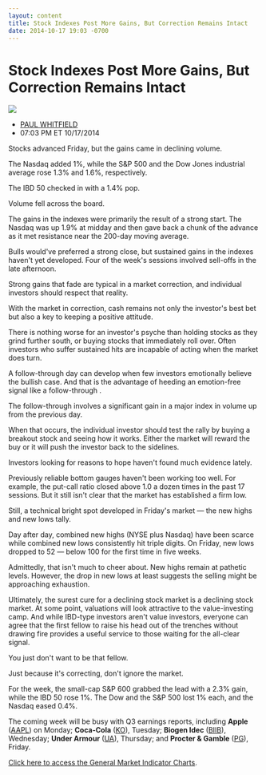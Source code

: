 ```yaml
---
layout: content
title: Stock Indexes Post More Gains, But Correction Remains Intact
date: 2014-10-17 19:03 -0700
---
```



Stock Indexes Post More Gains, But Correction Remains Intact
=============================================================


![](https://www.investors.com/wp-content/uploads/ibd-migrated-images/MPv_141020_635491562515512108.png)

* [PAUL WHITFIELD](https://www.investors.com/author/whitfieldp/ "Posts by PAUL WHITFIELD")
* 07:03 PM ET 10/17/2014




Stocks advanced Friday, but the gains came in declining volume.


The Nasdaq added 1%, while the S&P 500 and the Dow Jones industrial average rose 1.3% and 1.6%, respectively.


The IBD 50 checked in with a 1.4% pop.


Volume fell across the board.


The gains in the indexes were primarily the result of a strong start. The Nasdaq was up 1.9% at midday and then gave back a chunk of the advance as it met resistance near the 200-day moving average.


Bulls would've preferred a strong close, but sustained gains in the indexes haven't yet developed. Four of the week's sessions involved sell-offs in the late afternoon.


Strong gains that fade are typical in a market correction, and individual investors should respect that reality.


With the market in correction, cash remains not only the investor's best bet but also a key to keeping a positive attitude.


There is nothing worse for an investor's psyche than holding stocks as they grind further south, or buying stocks that immediately roll over. Often investors who suffer sustained hits are incapable of acting when the market does turn.


A follow-through day can develop when few investors emotionally believe the bullish case. And that is the advantage of heeding an emotion-free signal like a follow-through .


The follow-through involves a significant gain in a major index in volume up from the previous day.


When that occurs, the individual investor should test the rally by buying a breakout stock and seeing how it works. Either the market will reward the buy or it will push the investor back to the sidelines.


Investors looking for reasons to hope haven't found much evidence lately.


Previously reliable bottom gauges haven't been working too well. For example, the put-call ratio closed above 1.0 a dozen times in the past 17 sessions. But it still isn't clear that the market has established a firm low.


Still, a technical bright spot developed in Friday's market — the new highs and new lows tally.


Day after day, combined new highs (NYSE plus Nasdaq) have been scarce while combined new lows consistently hit triple digits. On Friday, new lows dropped to 52 — below 100 for the first time in five weeks.


Admittedly, that isn't much to cheer about. New highs remain at pathetic levels. However, the drop in new lows at least suggests the selling might be approaching exhaustion.


Ultimately, the surest cure for a declining stock market is a declining stock market. At some point, valuations will look attractive to the value-investing camp. And while IBD-type investors aren't value investors, everyone can agree that the first fellow to raise his head out of the trenches without drawing fire provides a useful service to those waiting for the all-clear signal.


You just don't want to be that fellow.


Just because it's correcting, don't ignore the market.


For the week, the small-cap S&P 600 grabbed the lead with a 2.3% gain, while the IBD 50 rose 1%. The Dow and the S&P 500 lost 1% each, and the Nasdaq eased 0.4%.


The coming week will be busy with Q3 earnings reports, including **Apple** ([AAPL](https://research.investors.com/quote.aspx?symbol=AAPL)) on Monday; **Coca-Cola** ([KO](https://research.investors.com/quote.aspx?symbol=KO)), Tuesday; **Biogen Idec** ([BIIB](https://research.investors.com/quote.aspx?symbol=BIIB)), Wednesday; **Under Armour** ([UA](https://research.investors.com/quote.aspx?symbol=UA)), Thursday; and **Procter & Gamble** ([PG](https://research.investors.com/quote.aspx?symbol=PG)), Friday.


[Click here to access the General Market Indicator Charts](https://www.investors.com/pdf/GMI_102014.pdf).




